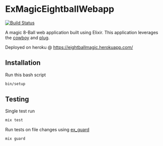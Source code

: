 # ExMagicEightballWebapp
[![Build Status](https://travis-ci.org/cintosyntax/ex_magic_eightball_webapp.svg?branch=master)](https://travis-ci.org/cintosyntax/ex_magic_eightball_webapp)

A magic 8-Ball web application built using Elixir. This application leverages the 
[cowboy](https://github.com/ninenines/cowboy) and [plug](https://github.com/elixir-plug/plug).

Deployed on heroku @ https://eightballmagic.herokuapp.com/ 

 
## Installation

Run this bash script
```bash
bin/setup
```

## Testing

Single test run
```bash
mix test
```

Run tests on file changes using [ex_guard](https://github.com/slashmili/ex_guard)
```bash
mix guard
```